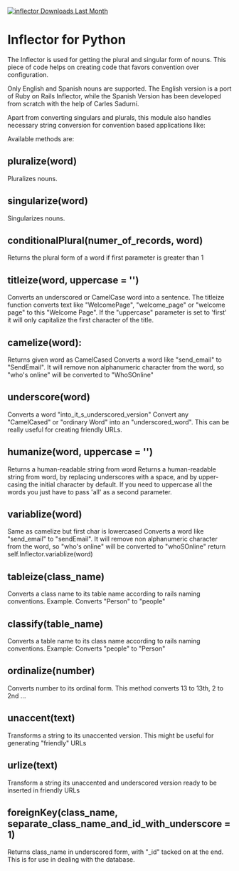 [![inflector Downloads Last Month](https://assets.piptrends.com/get-last-month-downloads-badge/inflector.svg 'inflector Downloads Last Month by pip Trends')](https://piptrends.com/package/inflector)

# Inflector for Python

The Inflector is used for getting the plural and singular form of nouns. This piece of code helps on creating code that favors convention over configuration.

Only English and Spanish nouns are supported. The English version is a port of Ruby on Rails Inflector, while the Spanish Version has been developed from scratch with the help of Carles Sadurní.

Apart from converting singulars and plurals, this module also handles necessary string conversion for convention based applications like:

Available methods are:

## pluralize(word)

Pluralizes nouns.

## singularize(word)

Singularizes nouns.

## conditionalPlural(numer_of_records, word)

Returns the plural form of a word if first parameter is greater than 1

## titleize(word, uppercase = '')

Converts an underscored or CamelCase word into a sentence.
The titleize function converts text like "WelcomePage",
"welcome_page" or  "welcome page" to this "Welcome Page".
If the "uppercase" parameter is set to 'first' it will only
capitalize the first character of the title.

## camelize(word):

Returns given word as CamelCased
Converts a word like "send_email" to "SendEmail". It
will remove non alphanumeric character from the word, so
"who's online" will be converted to "WhoSOnline"

## underscore(word)

Converts a word "into_it_s_underscored_version"
Convert any "CamelCased" or "ordinary Word" into an
"underscored_word".
This can be really useful for creating friendly URLs.

## humanize(word, uppercase = '')

Returns a human-readable string from word
Returns a human-readable string from word, by replacing
underscores with a space, and by upper-casing the initial
character by default.
If you need to uppercase all the words you just have to
pass 'all' as a second parameter.


## variablize(word)

Same as camelize but first char is lowercased
Converts a word like "send_email" to "sendEmail". It
will remove non alphanumeric character from the word, so
"who's online" will be converted to "whoSOnline"
return self.Inflector.variablize(word)

## tableize(class_name)

Converts a class name to its table name according to rails
naming conventions. Example. Converts "Person" to "people" 

## classify(table_name)

Converts a table name to its class name according to rails
naming conventions. Example: Converts "people" to "Person" 

## ordinalize(number)
Converts number to its ordinal form.
This method converts 13 to 13th, 2 to 2nd ...

## unaccent(text)

Transforms a string to its unaccented version. 
This might be useful for generating "friendly" URLs

## urlize(text)

Transform a string its unaccented and underscored
version ready to be inserted in friendly URLs

## foreignKey(class_name, separate_class_name_and_id_with_underscore = 1)

Returns class_name in underscored form, with "_id" tacked on at the end. 
This is for use in dealing with the database.
